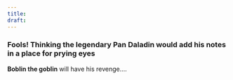```yaml
---
title: 
draft:
---
```

### Fools! Thinking the legendary Pan Daladin would add his notes in a place for prying eyes

**Boblin the goblin** will have his revenge....
